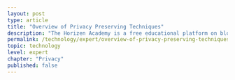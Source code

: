 ```yaml
---
layout: post
type: article
title: "Overview of Privacy Preserving Techniques"
description: "The Horizen Academy is a free educational platform on blockchain technology, cryptocurrency, and privacy. This chapter is is not available yet. We add content frequently, sign up for our newsletter for notifications when it's released."
permalink: /technology/expert/overview-of-privacy-preserving-techniques/
topic: technology
level: expert
chapter: "Privacy"
published: false
---
```



